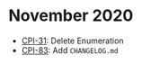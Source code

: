 # November 2020

- [CPI-31](https://github.com/ContentPI/ContentPI/issues/31): Delete Enumeration
- [CPI-83](https://github.com/ContentPI/ContentPI/issues/83): Add `CHANGELOG.md`
